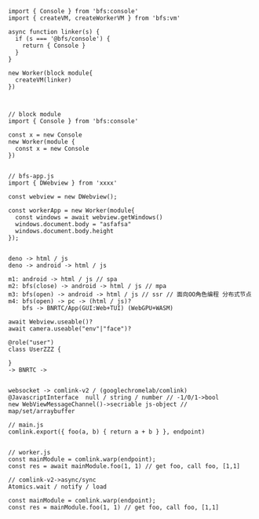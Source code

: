     import { Console } from 'bfs:console'
    import { createVM, createWorkerVM } from 'bfs:vm'

    async function linker(s) {
      if (s === '@bfs/console') { 
        return { Console }
      }
    }

    new Worker(block module{
      createVM(linker)
    })



    // block module
    import { Console } from 'bfs:console'

    const x = new Console
    new Worker(module {
      const x = new Console
    })


    // bfs-app.js
    import { DWebview } from 'xxxx'

    const webview = new DWebview();

    const workerApp = new Worker(module{
      const windows = await webview.getWindows()
      windows.document.body = "asfafsa"
      windows.document.body.height
    });


    deno -> html / js
    deno -> android -> html / js

    m1: android -> html / js // spa
    m2: bfs(close) -> android -> html / js // mpa
    m3: bfs(open) -> android -> html / js // ssr // 面向OO角色编程 分布式节点
    m4: bfs(open) -> pc -> (html / js)?
        bfs -> BNRTC/App(GUI:Web+TUI) (WebGPU+WASM)

    await Webview.useable()?
    await camera.useable("env"|"face")?

    @role("user")
    class UserZZZ {

    }
    -> BNRTC ->


    websocket -> comlink-v2 / (googlechromelab/comlink)
    @JavascriptInterface  null / string / number // -1/0/1->bool
    new WebViewMessageChannel()->secriable js-object // map/set/arraybuffer

    // main.js
    comlink.export({ foo(a, b) { return a + b } }, endpoint)


    // worker.js
    const mainModule = comlink.warp(endpoint);
    const res = await mainModule.foo(1, 1) // get foo, call foo, [1,1]

    // comlink-v2->async/sync
    Atomics.wait / notify / load

    const mainModule = comlink.warp(endpoint);
    const res = mainModule.foo(1, 1) // get foo, call foo, [1,1]
